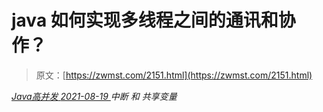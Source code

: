 <!--yml
category: 未分类
date: 0001-01-01 00:00:00
--->

# java 如何实现多线程之间的通讯和协作？

> 原文：[https://zwmst.com/2151.html](https://zwmst.com/2151.html)

   [ *Java高并发* ](https://zwmst.com/java%e9%ab%98%e5%b9%b6%e5%8f%91)*[ <time datetime="2021-08-19T08:50:56+08:00"> 2021-08-19 </time> ](https://zwmst.com/2151.html)  中断 和 共享变量*
